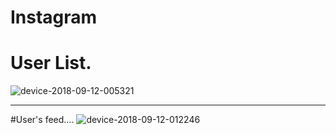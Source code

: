 # Instagram

# User List.
![device-2018-09-12-005321](https://user-images.githubusercontent.com/23735926/45383620-63423d80-b629-11e8-9053-eb005e8afd04.png)

__________________________________________________________________________________________________________________________
#User's feed....
![device-2018-09-12-012246](https://user-images.githubusercontent.com/23735926/45384068-9507d400-b62a-11e8-9b80-35c4c53521a0.png)
